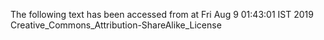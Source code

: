The following text has been accessed from at Fri Aug 9 01:43:01 IST 2019
Creative_Commons_Attribution-ShareAlike_License
